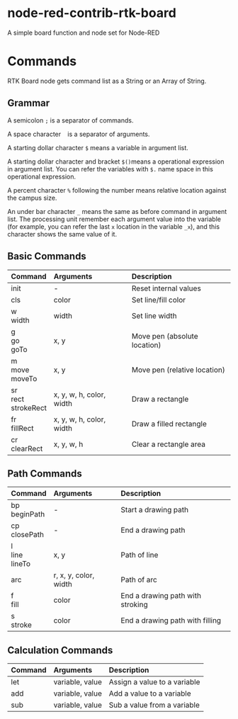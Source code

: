 # node-red-contrib-rtk-board
A simple board function and node set for Node-RED

# Commands

RTK Board node gets command list as a String or an Array of String.

## Grammar

A semicolon ``;`` is a separator of commands.

A space character `` `` is a separator of arguments.

A starting dollar character ``$`` means a variable in argument list.

A starting dollar character and bracket ``$()``means a operational expression in argument list. You can refer the variables with ``$.`` name space in this operational expression.

A percent character ``%`` following the number means relative location against the campus size.

An under bar character ``_`` means the same as before command in argument list. The processing unit remember each argument value into the variable (for example, you can refer the last ``x`` location in the variable ``_x``), and this character shows the same value of it.

## Basic Commands

| Command | Arguments | Description |
| :-- | :-- | :-- |
| init | - | Reset internal values |
| cls | color | Set line/fill color |
| w<br>width | width | Set line width |
| g<br>go<br>goTo | x, y | Move pen (absolute location) |
| m<br>move<br>moveTo | x, y | Move pen (relative location) |
| sr<br>rect<br>strokeRect | x, y, w, h, color, width | Draw a rectangle |
| fr<br>fillRect | x, y, w, h, color, width | Draw a filled rectangle |
| cr<br>clearRect | x, y, w, h | Clear a rectangle area |

## Path Commands

| Command | Arguments | Description |
| :-- | :-- | :-- |
| bp<br>beginPath | - | Start a drawing path |
| cp<br>closePath | - | End a drawing path |
| l<br>line<br>lineTo | x, y | Path of line |
| arc | r, x, y, color, width | Path of arc |
| f<br>fill | color | End a drawing path with stroking |
| s<br>stroke | color | End a drawing path with filling |

## Calculation Commands

| Command | Arguments | Description |
| :-- | :-- | :-- |
| let | variable, value | Assign a value to a variable |
| add | variable, value | Add a value to a variable |
| sub | variable, value | Sub a value from a variable |
